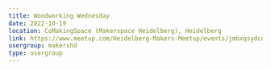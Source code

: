 ```yaml
---
title: Woodworking Wednesday
date: 2022-10-19
location: CoMakingSpace (Makerspace Heidelberg), Heidelberg
link: https://www.meetup.com/Heidelberg-Makers-Meetup/events/jmbxqsydcnbzb/
usergroup: makershd
type: usergroup
---
```

